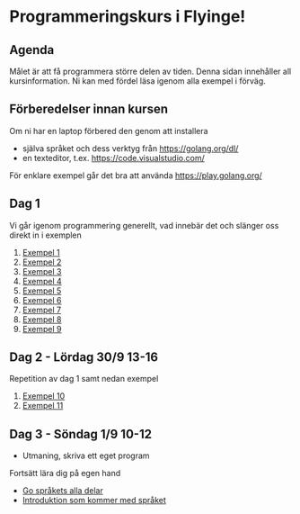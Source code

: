 # Programmeringskurs i Flyinge!

## Agenda

Målet är att få programmera större delen av tiden. Denna sidan
innehåller all kursinformation. Ni kan med fördel läsa igenom alla exempel
i förväg.

## Förberedelser innan kursen

Om ni har en laptop förbered den genom att installera

- själva språket och dess verktyg från https://golang.org/dl/
- en texteditor, t.ex. https://code.visualstudio.com/

För enklare exempel går det bra att använda https://play.golang.org/

## Dag 1

Vi går igenom programmering generellt, vad innebär det och slänger oss direkt in i exemplen

1. [Exempel 1](./exempel/1/README.md#exempel-1)
1. [Exempel 2](./exempel/2/README.md#exempel-2)
1. [Exempel 3](./exempel/3/README.md#exempel-3)
1. [Exempel 4](./exempel/4/README.md#exempel-4)
1. [Exempel 5](./exempel/5/README.md#exempel-5)
1. [Exempel 6](./exempel/6/README.md#exempel-6)
1. [Exempel 7](./exempel/7/README.md#exempel-7)
1. [Exempel 8](./exempel/8/README.md#exempel-8)
1. [Exempel 9](./exempel/9/README.md#exempel-9)

## Dag 2 - Lördag 30/9 13-16

Repetition av dag 1 samt nedan exempel

1. [Exempel 10](./exempel/10/README.md#exempel-10)
1. [Exempel 11](./exempel/11/README.md#exempel-11)

## Dag 3 - Söndag 1/9 10-12

+ Utmaning, skriva ett eget program


Fortsätt lära dig på egen hand

- [Go språkets alla delar](https://golang.org/ref/spec)
- [Introduktion som kommer med språket](https://tour.golang.org/welcome/1)
